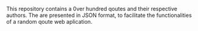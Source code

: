This repository contains a 0ver hundred qoutes and their respective authors. The are presented in JSON format, to facilitate the functionalities of a random qoute web aplication.
